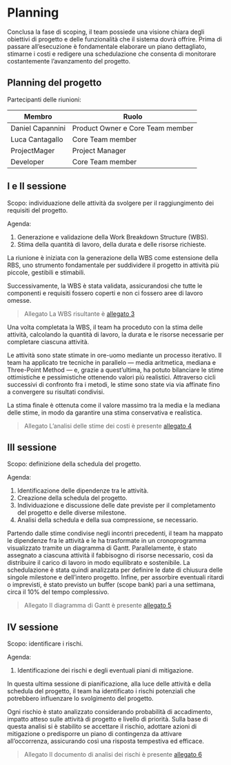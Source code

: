 

# Planning

Conclusa la fase di scoping, il team possiede una visione chiara degli obiettivi di progetto e delle funzionalità che il sistema dovrà offrire. Prima di passare all’esecuzione è fondamentale elaborare un piano dettagliato, stimarne i costi e redigere una schedulazione che consenta di monitorare costantemente l’avanzamento del progetto.

## Planning del progetto

Partecipanti delle riunioni:

| Membro           | Ruolo                            |
|------------------| -------------------------------- |
| Daniel Capannini | Product Owner e Core Team member |
| Luca Cantagallo  | Core Team member                   |
| ProjectMager     | Project Manager                 |
| Developer        | Core Team member                 |


## I e II sessione

Scopo: individuazione delle attività da svolgere per il raggiungimento dei requisiti del progetto.

Agenda:
1. Generazione e validazione della Work Breakdown Structure (WBS).
2. Stima della quantità di lavoro, della durata e delle risorse richieste.

La riunione è iniziata con la generazione della WBS come estensione della RBS, uno strumento fondamentale per suddividere il progetto in attività più piccole, gestibili e stimabili.

Successivamente, la WBS è stata validata, assicurandosi che tutte le componenti e requisiti fossero coperti e non ci fossero aree di lavoro omesse.

>Allegato La WBS risultante è [allegato 3](../process/Allegato-3.md)

Una volta completata la WBS, il team ha proceduto con la stima delle attività, calcolando la quantità di lavoro, la durata e le risorse necessarie per completare ciascuna attività.

Le attività sono state stimate in ore-uomo mediante un processo iterativo. Il team ha applicato tre tecniche in parallelo — media aritmetica, mediana e Three-Point Method — e, grazie a quest’ultima, ha potuto bilanciare le stime ottimistiche e pessimistiche ottenendo valori più realistici. Attraverso cicli successivi di confronto fra i metodi, le stime sono state via via affinate fino a convergere su risultati condivisi.

La stima finale è ottenuta come il valore massimo tra la media e la mediana delle stime, in modo da garantire una stima conservativa e realistica.

>Allegato L’analisi delle stime dei costi è presente [allegato 4](../process/Allegato-4.md)

## III sessione

Scopo: definizione della schedula del progetto.

Agenda:
1. Identificazione delle dipendenze tra le attività.
2. Creazione della schedula del progetto.
3. Individuazione e discussione delle date previste per il completamento del progetto e delle diverse milestone.
4. Analisi della schedula e della sua compressione, se necessario.

Partendo dalle stime condivise negli incontri precedenti, il team ha mappato le dipendenze fra le attività e le ha trasformate in un cronoprogramma visualizzato tramite un diagramma di Gantt. Parallelamente, è stato assegnato a ciascuna attività il fabbisogno di risorse necessario, così da distribuire il carico di lavoro in modo equilibrato e sostenibile. La schedulazione è stata quindi analizzata per definire le date di chiusura delle singole milestone e dell’intero progetto. Infine, per assorbire eventuali ritardi o imprevisti, è stato previsto un buffer (scope bank) pari a una settimana, circa il 10% del tempo complessivo.


>Allegato Il diagramma di Gantt è presente [allegato 5](../process/Allegato-5.md)

## IV sessione

Scopo: identificare i rischi.

Agenda:
1. Identificazione dei rischi e degli eventuali piani di mitigazione.

In questa ultima sessione di pianificazione, alla luce delle attività e della schedula del progetto, il team ha identificato i rischi potenziali che potrebbero influenzare lo svolgimento del progetto.

Ogni rischio è stato analizzato considerando probabilità di accadimento, impatto atteso sulle attività di progetto e livello di priorità. Sulla base di questa analisi si è stabilito se accettare il rischio, adottare azioni di mitigazione o predisporre un piano di contingenza da attivare all’occorrenza, assicurando così una risposta tempestiva ed efficace.

> Allegato Il documento di analisi dei rischi è presente [allegato 6](../process/Allegato-6.md)